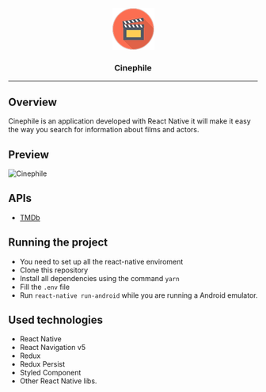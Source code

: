 <p align="center">
  <img alt="Cinephile" src="./icon.png" height="85" width="85" />
  <h3 align="center">Cinephile</h3>
</p>

---

## Overview

Cinephile is an application developed with React Native it will make it easy the way you search for information about films and actors.

## Preview

![Cinephile](./preview.png)

## APIs

- [TMDb](https://developers.themoviedb.org/3/getting-started/introduction)

## Running the project

- You need to set up all the react-native enviroment
- Clone this repository
- Install all dependencies using the command `yarn`
- Fill the `.env` file
- Run `react-native run-android` while you are running a Android emulator.

## Used technologies

- React Native
- React Navigation v5
- Redux
- Redux Persist
- Styled Component
- Other React Native libs.
